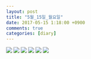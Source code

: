 ```yaml
---
layout: post
title: "5월_15일_월요일"
date: 2017-05-15 1:18:00 +0900
comments: true 
categories: [diary] 
---
```

![](http://blogfiles5.naver.net/MjAxNzA1MTVfMTQ3/MDAxNDk0Nzc4NzIyMTcw.bMSm6yp0n_Nm089sEsRdAuewwur6BBS1DlR_KKQKOBUg.ZdS8UFncWv2gSRrQyxulxshtwQCvtPS61cu2Z5shoRQg.JPEG.hotleve/NaverBlog_20170515_011841_16.jpg) 
![](http://blogfiles4.naver.net/MjAxNzA1MTVfMTYg/MDAxNDk0Nzc4NzIyNTM1.8AvKgJEAGbGyVgLN4MSoARuKkSaTwGDWaG6DI1QG0qQg.4np6R9phhko6DM2-qY1qhmH7zKcSLstqgsP6XlDA87Ig.JPEG.hotleve/NaverBlog_20170515_011842_17.jpg) 
![](http://blogfiles7.naver.net/MjAxNzA1MTVfMjY0/MDAxNDk0Nzc4NzIyODk2.bXaZmKBA9HXORUYgh6co-XxePeT5oTNs43IrRtJKDD8g.wT7z7jfcpOCHLf1P70VGdxpGxeRdTibft4o16uL9st8g.JPEG.hotleve/NaverBlog_20170515_011842_18.jpg) 
![](http://blogfiles10.naver.net/MjAxNzA1MTVfMSAg/MDAxNDk0Nzc4NzIzMzA4.3Zo3bXPdeXPgnEPgqgshaw0X7HiLHqwixZSMy9kgYvAg.9ER4Dm1p64tRDeWe5bLarEq9hHTz9-vnSKYKNrJD8Iog.JPEG.hotleve/NaverBlog_20170515_011843_19.jpg) 
![](http://blogfiles8.naver.net/MjAxNzA1MTVfMTA3/MDAxNDk0Nzc4NzI5Njc4.jLjzTBp1XJyHFHywPg4hcLnTpIJPnXUon91mO9bpFHgg.S2-36XrMMVgWUA-qv8UqsAs--06z7uNIUQrkzObS3q8g.JPEG.hotleve/NaverBlog_20170515_011849_34.jpg) 
![](http://blogfiles10.naver.net/MjAxNzA1MTVfMjMy/MDAxNDk0Nzc4NzMwMjE2.yWwMFJGoPkPmW_GjBGHHvfpHflx11fp1pmtQwMVIINIg.OjHtBSPOgArYQ-DmwLLRvsIKSU9ax51wpr9clrnRcXkg.JPEG.hotleve/NaverBlog_20170515_011849_35.jpg) 
